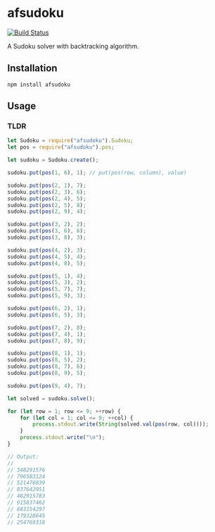 # afsudoku

[![Build Status](https://travis-ci.org/lencse/afsudoku.svg?branch=master)](https://travis-ci.org/lencse/afsudoku)

A Sudoku solver with backtracking algorithm.

## Installation

````shell
npm install afsudoku
````

## Usage

### TLDR

````js
let Sudoku = require("afsudoku").Sudoku;
let pos = require("afsudoku").pos;

let sudoku = Sudoku.create();

sudoku.put(pos(1, 6), 1); // put(pos(row, column), value)

sudoku.put(pos(2, 1), 7);
sudoku.put(pos(2, 3), 6);
sudoku.put(pos(2, 4), 5);
sudoku.put(pos(2, 5), 8);
sudoku.put(pos(2, 9), 4);

sudoku.put(pos(3, 2), 2);
sudoku.put(pos(3, 6), 6);
sudoku.put(pos(3, 8), 3);

sudoku.put(pos(4, 2), 3);
sudoku.put(pos(4, 5), 4);
sudoku.put(pos(4, 8), 5);

sudoku.put(pos(5, 1), 4);
sudoku.put(pos(5, 3), 2);
sudoku.put(pos(5, 7), 7);
sudoku.put(pos(5, 9), 3);

sudoku.put(pos(6, 2), 1);
sudoku.put(pos(6, 5), 3);

sudoku.put(pos(7, 2), 8);
sudoku.put(pos(7, 4), 1);
sudoku.put(pos(7, 8), 9);

sudoku.put(pos(8, 1), 1);
sudoku.put(pos(8, 5), 2);
sudoku.put(pos(8, 7), 6);
sudoku.put(pos(8, 9), 5);

sudoku.put(pos(9, 4), 7);

let solved = sudoku.solve();

for (let row = 1; row <= 9; ++row) {
    for (let col = 1; col <= 9; ++col) {
        process.stdout.write(String(solved.val(pos(row, col))));
    }
    process.stdout.write("\n");
}

// Output:
//
// 348291576
// 796583124
// 521476839
// 837642951
// 462915783
// 915837462
// 683154297
// 179328645
// 254769318
````